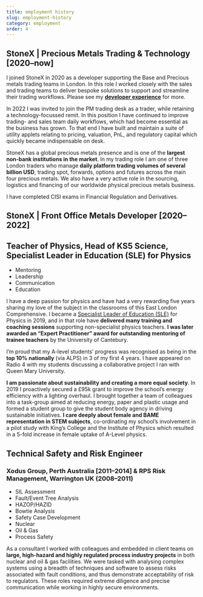 ```yaml
---
title: employment history
slug: employment-history
category: employment
order: 4
---
```


## StoneX | Precious Metals Trading & Technology [2020<span>&#8211;</span>now]

I joined StoneX in 2020 as a developer supporting the Base and Precious metals trading teams in London. In this role I worked closely with the sales and trading teams to deliver bespoke solutions to support and streamline their trading workflows. Please see my **<a href="/developer-experience">developer experience</a>** for more.

In 2022 I was invited to join the PM trading desk as a trader, while retaining a technology-focussed remit. In this position I have continued to improve trading- and sales team daily workflows, which had become essential as the business has grown. To that end I have built and maintain a suite of utility applets relating to pricing, valuation, PnL, and regulatory capital which quickly became indispensable on desk.

StoneX has a global precious metals presence and is one of the **largest non-bank institutions in the market**. In my trading role I am one of three London traders who manage **daily platform trading volumes of several billion USD**, trading spot, forwards, options and futures across the main four precious metals. We also have a very active role in the sourcing, logistics and financing of our worldwide physical precious metals business.

I have completed CISI exams in Financial Regulation and Derivatives.

## StoneX | Front Office Metals Developer [2020<span>&#8211;</span>2022]

## Teacher of Physics, Head of KS5 Science, Specialist Leader in Education (SLE) for Physics

- Mentoring
- Leadership
- Communication
- Education

I have a deep passion for physics and have had a very rewarding five years sharing my love of the subject in the classrooms of this East London Comprehensive. I became a <a target="_blank" href="https://www.gov.uk/guidance/get-school-to-school-support-from-system-leaders#specialist-leaders-of-education-sles">Specialist Leader of Education (SLE)</a> for Physics in 2019, and in that role have **delivered many training and coaching sessions** supporting non-specialist physics teachers. **I was later awarded an “Expert Practitioner” award for outstanding mentoring of trainee teachers** by the University of Cantebury.

I’m proud that my A-level students’ progress was recognised as being in the **top 10% nationally** (via ALPS) in 3 of my first 4 years. I have appeared on Radio 4 with my students discussing a collaborative project I ran with Queen Mary University.

**I am passionate about sustainability and creating a more equal society**. In 2019 I proactively secured a £95k grant to improve the school’s energy efficiency with a lighting overhaul. I brought together a team of colleagues into a task-group aimed at reducing energy, paper and plastic usage and formed a student group to give the student body agency in driving sustainable initiatives. **I care deeply about female and BAME representation in STEM subjects**, co-ordinating my school’s involvement in a pilot study with King’s College and the Institute of Physics which resulted in a 5-fold increase in female uptake of A-Level physics.

## Technical Safety and Risk Engineer

### Xodus Group, Perth Australia [2011–2014] & RPS Risk Management, Warrington UK (2008–2011)

- SIL Assessment
- Fault/Event Tree Analysis
- HAZOP/HAZID
- Bowtie Analysis
- Safety Case Development
- Nuclear
- Oil & Gas
- Process Safety

As a consultant I worked with colleagues and embedded in client teams on **large, high-hazard and highly regulated process industry projects** in both nuclear and oil & gas facilities. We were tasked with analysing complex systems using a breadth of techniques and software to assess risks associated with fault conditions, and thus demonstrate acceptability of risk to regulators. These roles required extreme diligence and precise communication while working in highly secure environments.
